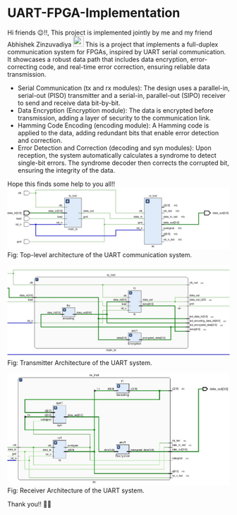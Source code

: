 # UART-FPGA-Implementation

Hi friends 😉!!,
This project is implemented jointly by me and my friend Abhishek Zinzuvadiya [<img src="https://cdn.jsdelivr.net/gh/devicons/devicon/icons/linkedin/linkedin-original.svg" height="24" width="24"/>](https://www.linkedin.com/in/abhishek-zinzuvadiya/)
This is a project that implements a full-duplex communication system for FPGAs, inspired by UART serial communication. It showcases a robust data path that includes data encryption, error-correcting code, and real-time error correction, ensuring reliable data transmission.
- Serial Communication (tx and rx modules): The design uses a parallel-in, serial-out (PISO) transmitter and a serial-in, parallel-out (SIPO) receiver to send and receive data bit-by-bit.
- Data Encryption (Encryption module): The data is encrypted before transmission, adding a layer of security to the communication link.
- Hamming Code Encoding (encoding module): A Hamming code is applied to the data, adding redundant bits that enable error detection and correction.
- Error Detection and Correction (decoding and syn modules): Upon reception, the system automatically calculates a syndrome to detect single-bit errors. The syndrome decoder then corrects the corrupted bit, ensuring the integrity of the data.

Hope this finds some help to you all!!
![Top level Schematic](/Implementation_images/top.JPG)
Fig: Top-level architecture of the UART communication system.

![Transmitter Schematic](/Implementation_images/tx_module.JPG)
Fig: Transmitter Architecture of the UART system.

![Receiver Schematic](/Implementation_images/rx_module.JPG)
Fig: Receiver Architecture of the UART system.

Thank you!! 🤜🤛